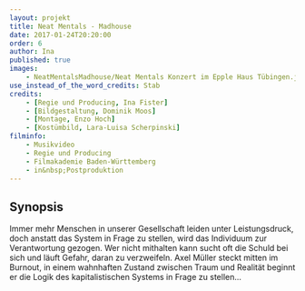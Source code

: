 ```yaml
---
layout: projekt
title: Neat Mentals - Madhouse
date: 2017-01-24T20:20:00
order: 6
author: Ina
published: true
images:
    - NeatMentalsMadhouse/Neat Mentals Konzert im Epple Haus Tübingen.jpg
use_instead_of_the_word_credits: Stab
credits:
    - [Regie und Producing, Ina Fister]
    - [Bildgestaltung, Dominik Moos]
    - [Montage, Enzo Hoch]
    - [Kostümbild, Lara-Luisa Scherpinski]
filminfo:
    - Musikvideo
    - Regie und Producing
    - Filmakademie Baden-Württemberg
    - in&nbsp;Postproduktion
---
```


## Synopsis
Immer mehr Menschen in unserer Gesellschaft leiden unter Leistungsdruck,
doch anstatt das System in Frage zu stellen, wird das Individuum zur Verantwortung
gezogen. Wer nicht mithalten kann sucht oft die Schuld bei sich und
läuft Gefahr, daran zu verzweifeln. Axel Müller steckt mitten im Burnout, in
einem wahnhaften Zustand zwischen Traum und Realität beginnt er die Logik
des kapitalistischen Systems in Frage zu stellen...
